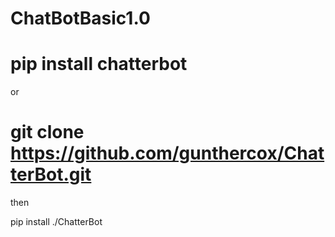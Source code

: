 # ChatBotBasic1.0

# pip install chatterbot

or

# git clone https://github.com/gunthercox/ChatterBot.git

then

pip install ./ChatterBot
